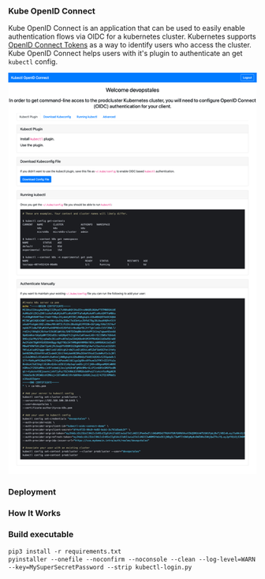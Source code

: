 ### Kube OpenID Connect

Kube OpenID Connect is an application that can be used to easily enable authentication flows via OIDC for a kubernetes cluster. Kubernetes supports [OpenID Connect Tokens](https://kubernetes.io/docs/reference/access-authn-authz/authentication/#openid-connect-tokens) as a way to identify users who access the cluster. Kube OpenID Connect helps users with it's plugin to authenticate an get `kubectl` config.

![Kube OpenID Connect screenshot](docs/images/screenshot.png)

### Deployment

### How It Works

### Build executable

```
pip3 install -r requirements.txt
pyinstaller --onefile --noconfirm --noconsole --clean --log-level=WARN --key=MySuperSecretPassword --strip kubectl-login.py
```
